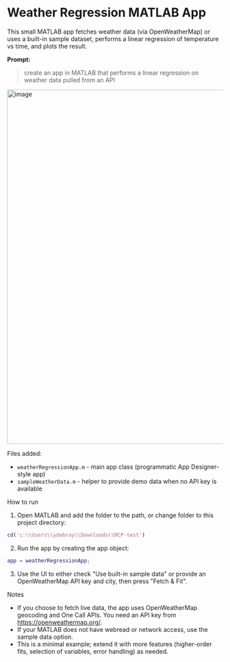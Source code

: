 # Weather Regression MATLAB App

This small MATLAB app fetches weather data (via OpenWeatherMap) or uses a built-in sample dataset, performs a linear regression of temperature vs time, and plots the result.

**Prompt:**
> create an app in MATLAB that performs a linear regression on weather data pulled from an API

<img width="1204" height="827" alt="image" src="https://github.com/user-attachments/assets/79f65924-15da-4e57-bbcf-8a68b0d537be" />

Files added:
- `weatherRegressionApp.m` - main app class (programmatic App Designer-style app)
- `sampleWeatherData.m` - helper to provide demo data when no API key is available

How to run
1. Open MATLAB and add the folder to the path, or change folder to this project directory:

```matlab
cd('c:\\Users\\ydebray\\Downloads\\MCP-test')
```

2. Run the app by creating the app object:

```matlab
app = weatherRegressionApp;
```

3. Use the UI to either check "Use built-in sample data" or provide an OpenWeatherMap API key and city, then press "Fetch & Fit".

Notes
- If you choose to fetch live data, the app uses OpenWeatherMap geocoding and One Call APIs. You need an API key from https://openweathermap.org/.
- If your MATLAB does not have webread or network access, use the sample data option.
- This is a minimal example; extend it with more features (higher-order fits, selection of variables, error handling) as needed.
